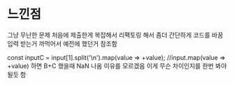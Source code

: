 # 느낀점 
그냥 무난한 문제 처음에 제출한게 복잡해서 리팩토링 해서 좀더 간단하게 코드를 바꿈 
입력 받는거 까먹어서 예전에 했던거 참조함 

const inputC = input[1].split('\n').map(value => +value); //input.map(value => +value) 하면 B+C 했을때 NaN 나옴 이유를 모르겠음 
이게 무슨 차이인지를 한번 봐야 될듯 함 